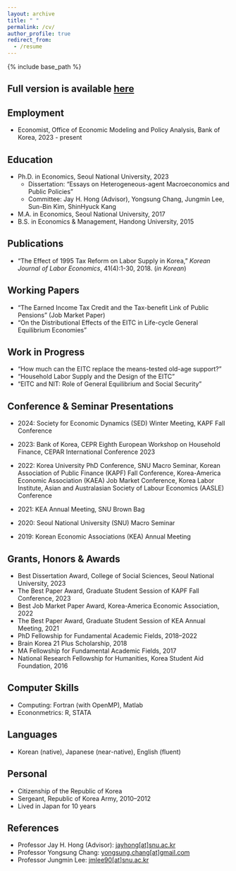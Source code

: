 ```yaml
---
layout: archive
title: " "
permalink: /cv/
author_profile: true
redirect_from:
  - /resume
---
```


{% include base_path %}

## Full version is available [here](https://drive.google.com/file/d/1RuAM6H9exeOkiAa7oLN3fioIGGkwLlr5/view?usp=sharing)

## Employment
* Economist, Office of Economic Modeling and Policy Analysis, Bank of Korea, 2023 - present


## Education
* Ph.D. in Economics, Seoul National University, 2023
  * Dissertation: “Essays on Heterogeneous-agent Macroeconomics and Public Policies”
  * Committee: Jay H. Hong (Advisor), Yongsung Chang, Jungmin Lee, Sun-Bin Kim, ShinHyuck Kang
* M.A. in Economics, Seoul National University, 2017
* B.S. in Economics & Management, Handong University, 2015


## Publications
* “The Effect of 1995 Tax Reform on Labor Supply in Korea,” *Korean Journal of Labor Economics*, 41(4):1-30, 2018. (*in Korean*)


## Working Papers
* “The Earned Income Tax Credit and the Tax-benefit Link of Public Pensions” (Job Market Paper)
* “On the Distributional Effects of the EITC in Life-cycle General Equilibrium Economies”


## Work in Progress
* “How much can the EITC replace the means-tested old-age support?”
* “Household Labor Supply and the Design of the EITC”
* “EITC and NIT: Role of General Equilibrium and Social Security”


## Conference & Seminar Presentations
* 2024: Society for Economic Dynamics (SED) Winter Meeting, KAPF Fall Conference

* 2023: Bank of Korea, CEPR Eighth European Workshop on Household Finance, CEPAR International Conference 2023

* 2022: Korea University PhD Conference, SNU Macro Seminar, Korean Association of Public Finance (KAPF) Fall Conference, Korea-America Economic Association (KAEA) Job Market Conference, Korea Labor Institute, Asian and Australasian Society of Labour Economics (AASLE) Conference

* 2021: KEA Annual Meeting, SNU Brown Bag

* 2020: Seoul National University (SNU) Macro Seminar

* 2019: Korean Economic Associations (KEA) Annual Meeting


## Grants, Honors & Awards
* Best Dissertation Award, College of Social Sciences, Seoul National University, 2023
* The Best Paper Award, Graduate Student Session of KAPF Fall Conference, 2023
* Best Job Market Paper Award, Korea-America Economic Association, 2022
* The Best Paper Award, Graduate Student Session of KEA Annual Meeting, 2021
* PhD Fellowship for Fundamental Academic Fields, 2018–2022
* Brain Korea 21 Plus Scholarship, 2018
* MA Fellowship for Fundamental Academic Fields, 2017
* National Research Fellowship for Humanities, Korea Student Aid Foundation, 2016


## Computer Skills
* Computing: Fortran (with OpenMP), Matlab
* Econonmetrics: R, STATA

## Languages
* Korean (native), Japanese (near-native), English (fluent)

## Personal
* Citizenship of the Republic of Korea
* Sergeant, Republic of Korea Army, 2010–2012
* Lived in Japan for 10 years


## References
* Professor Jay H. Hong (Advisor): [jayhong[at]snu.ac.kr](mailto:jayhong@snu.ac.kr)
* Professor Yongsung Chang: [yongsung.chang[at]gmail.com](mailto:yongsung.chang[at]gmail.com)
* Professor Jungmin Lee: [jmlee90[at]snu.ac.kr](mailto:jmlee90[at]snu.ac.kr)



<!---Talks
======
  <ul>{% for post in site.talks %}
    {% include archive-single-talk-cv.html %}
  {% endfor %}</ul>
  
Teaching
======
  <ul>{% for post in site.teaching %}
    {% include archive-single-cv.html %}
  {% endfor %}</ul>
  
Service and leadership
======
* Currently signed in to 43 different slack teams
-->
